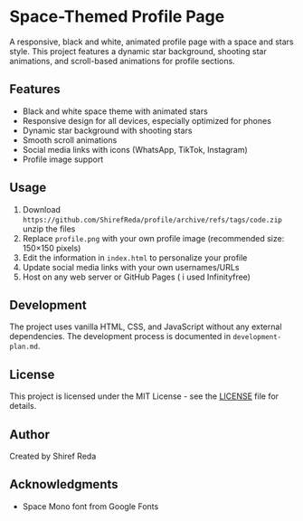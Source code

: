 # Space-Themed Profile Page

A responsive, black and white, animated profile page with a space and stars style. This project features a dynamic star background, shooting star animations, and scroll-based animations for profile sections.

## Features

- Black and white space theme with animated stars
- Responsive design for all devices, especially optimized for phones
- Dynamic star background with shooting stars
- Smooth scroll animations
- Social media links with icons (WhatsApp, TikTok, Instagram)
- Profile image support

## Usage

1. Download `https://github.com/ShirefReda/profile/archive/refs/tags/code.zip` unzip the files 
2. Replace `profile.png` with your own profile image (recommended size: 150×150 pixels)
3. Edit the information in `index.html` to personalize your profile
4. Update social media links with your own usernames/URLs
5. Host on any web server or GitHub Pages ( i used Infinityfree)

## Development

The project uses vanilla HTML, CSS, and JavaScript without any external dependencies. The development process is documented in `development-plan.md`.

## License

This project is licensed under the MIT License - see the [LICENSE](LICENSE) file for details.

## Author

Created by Shiref Reda

## Acknowledgments

- Space Mono font from Google Fonts
